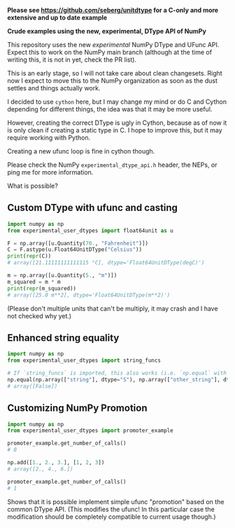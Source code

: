 **Please see https://github.com/seberg/unitdtype for a C-only and more extensive and up to date example**


**Crude examples using the new, experimental, DType API of NumPy**

This repository uses the new *experimental* NumPy DType and UFunc API.
Expect this to work on the NumPy main branch (although
at the time of writing this, it is not in yet, check the PR list).

This is an early stage, so I will not take care about clean changesets.
Right now I expect to move this to the NumPy organization as soon
as the dust settles and things actually work.

I decided to use ``cython`` here, but I may change my mind or
do C and Cython depending for different things, the idea was that
it may be more useful.

However, creating the correct DType is ugly in Cython, because as
of now it is only clean if creating a static type in C.
I hope to improve this, but it may require working with Python.

Creating a new ufunc loop is fine in cython though.

Please check the NumPy ``experimental_dtype_api.h`` header, the NEPs,
or ping me for more information.

What is possible?

Custom DType with ufunc and casting
-----------------------------------

```python
import numpy as np
from experimental_user_dtypes import float64unit as u

F = np.array([u.Quantity(70., "Fahrenheit")])
C = F.astype(u.Float64UnitDType("Celsius"))
print(repr(C))
# array([21.11111111111115 °C], dtype='Float64UnitDType(degC)')

m = np.array([u.Quantity(5., "m")])
m_squared = m * m
print(repr(m_squared))
# array([25.0 m**2], dtype='Float64UnitDType(m**2)')
```

(Please don't multiple units that can't be multiply, it may crash and I have not checked
why yet.)


Enhanced string equality
------------------------

```python
import numpy as np
from experimental_user_dtypes import string_funcs

# If `string_funcs` is imported, this also works (i.e. `np.equal` with strings)
np.equal(np.array(["string"], dtype="S"), np.array(["other_string"], dtype="S"))
# array([False])
```

Customizing NumPy Promotion
---------------------------

```python
import numpy as np
from experimental_user_dtypes import promoter_example

promoter_example.get_number_of_calls()
# 0

np.add([1., 2., 3.], [1, 2, 3])
# array([2., 4., 6.])

promoter_example.get_number_of_calls()
# 1
```
Shows that it is possible implement simple ufunc "promotion" based on the
common DType API.
(This modifies the ufunc! In this particular case the modification should
be completely compatible to current usage though.)
